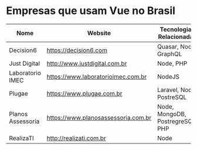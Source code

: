 # Empresas que usam Vue no Brasil

Nome | Website | Tecnologias Relacionadas
------------ | ------- | ------------
Decision6 | https://decision6.com | Quasar, Node, GraphQL
Just Digital | http://www.justdigital.com.br | Node, PHP
Laboratorio IMEC | https://www.laboratorioimec.com.br | NodeJS
Plugae | https://www.plugae.com.br | Laravel, Node, PostreSQL
Planos Assessoria | https://www.planosassessoria.com.br | Node, MongoDB, PostregreSQL, PHP
RealizaTI | http://realizati.com.br | Node

